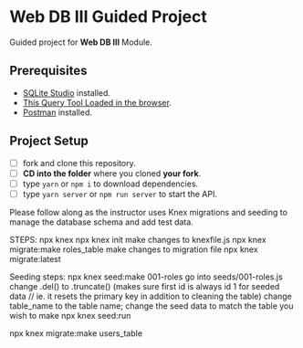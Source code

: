 # Web DB III Guided Project

Guided project for **Web DB III** Module.

## Prerequisites

- [SQLite Studio](https://sqlitestudio.pl/index.rvt?act=download) installed.
- [This Query Tool Loaded in the browser](https://www.w3schools.com/Sql/tryit.asp?filename=trysql_select_top).
- [Postman](https://www.getpostman.com/downloads/) installed.

## Project Setup

- [ ] fork and clone this repository.
- [ ] **CD into the folder** where you cloned **your fork**.
- [ ] type `yarn` or `npm i` to download dependencies.
- [ ] type `yarn server` or `npm run server` to start the API.

Please follow along as the instructor uses Knex migrations and seeding to manage the database schema and add test data.


STEPS: 
npx knex
npx knex init
make changes to knexfile.js
npx knex migrate:make roles_table
make changes to migration file
npx knex migrate:latest

Seeding steps:
npx knex seed:make 001-roles
go into seeds/001-roles.js
  change .del() to .truncate() (makes sure first id is always id 1 for seeded data // ie. it resets the primary key in addition to cleaning the table)
  change table_name to the table name;
  change the seed data to match the table you wish to make
npx knex seed:run

npx knex migrate:make users_table